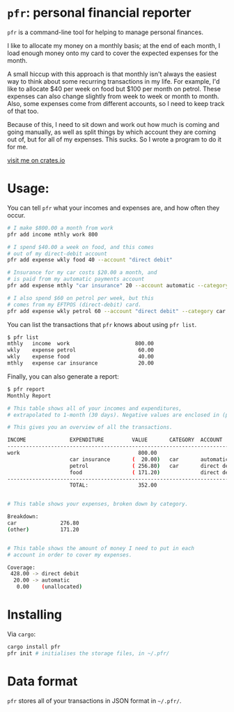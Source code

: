 # `pfr`: personal financial reporter

`pfr` is a command-line tool for helping to manage personal finances.

I like to allocate my money on a monthly basis; at the end of each month, I 
load enough money onto my card to cover the expected expenses for the month.

A small hiccup with this approach is that monthly isn't always the easiest way
to think about some recurring transactions in my life. For example, I'd like to
allocate $40 per week on food but $100 per month on petrol. These expenses can
also change slightly from week to week or month to month. Also, some expenses
come from different accounts, so I need to keep track of that too.

Because of this, I need to sit down and work out how much is coming and going
manually, as well as split things by which account they are coming out of, but
for all of my expenses. This sucks. So I wrote a program to do it for me.

[visit me on crates.io](https://crates.io/crates/pfr)


# Usage:

You can tell `pfr` what your incomes and expenses are, and how often they occur.

```bash
# I make $800.00 a month from work
pfr add income mthly work 800 

# I spend $40.00 a week on food, and this comes
# out of my direct-debit account
pfr add expense wkly food 40 --account "direct debit"

# Insurance for my car costs $20.00 a month, and
# is paid from my automatic payments account
pfr add expense mthly "car insurance" 20 --account automatic --category car

# I also spend $60 on petrol per week, but this
# comes from my EFTPOS (direct-debit) card.
pfr add expense wkly petrol 60 --account "direct debit" --category car

```

You can list the transactions that `pfr` knows about using `pfr list`.

```bash
$ pfr list
mthly	income	work                	 800.00
wkly	expense	petrol              	  60.00
wkly	expense	food                	  40.00
mthly	expense	car insurance       	  20.00
```

Finally, you can also generate a report:

```bash
$ pfr report
Monthly Report

# This table shows all of your incomes and expenditures,
# extrapolated to 1-month (30 days). Negative values are enclosed in (parentheses).

# This gives you an overview of all the transactions.

INCOME              EXPENDITURE         VALUE       CATEGORY  ACCOUNT 
-----------------------------------------------------------------------
work                                      800.00                      
                    car insurance       (  20.00)   car       automatic
                    petrol              ( 256.80)   car       direct debit
                    food                ( 171.20)             direct debit
-----------------------------------------------------------------------
                    TOTAL:                352.00                      


# This table shows your expenses, broken down by category.

Breakdown:
car              276.80
(other)          171.20


# This table shows the amount of money I need to put in each
# account in order to cover my expenses.

Coverage:
 428.00 -> direct debit
  20.00 -> automatic 
   0.00    (unallocated)
```

# Installing

Via `cargo`:

```bash
cargo install pfr
pfr init # initialises the storage files, in ~/.pfr/
```


# Data format

`pfr` stores all of your transactions in JSON format in `~/.pfr/`.

